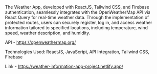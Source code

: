 The Weather App, developed with ReactJS, Tailwind CSS, and Firebase authentication, seamlessly integrates with the OpenWeatherMap API via React Query for real-time weather data. Through the implementation of protected routes, users can securely register, log in, and access weather information tailored to specified locations, including temperature, wind speed, weather description, and humidity.

API - https://openweathermap.org/

Technologies Used: ReactJS, JavaScript, API Integration, Tailwind CSS, Firebase

Link - https://weather-information-app-project.netlify.app/
